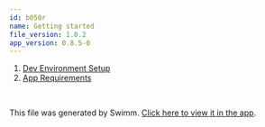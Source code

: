```yaml
---
id: b050r
name: Getting started
file_version: 1.0.2
app_version: 0.8.5-0
---
```


<!-- Steps - Do not remove this comment -->
1. [Dev Environment Setup](dev-environment-setup.dfozc.sw.md)
2. [App Requirements ](app-requirements.y8f4g.sw.md)


<br/>

This file was generated by Swimm. [Click here to view it in the app](https://app.swimm.io/repos/Z2l0aHViJTNBJTNBbW92aWVzLWFwcCUzQSUzQUJhc2stSGVhbHRo/docs/b050r).